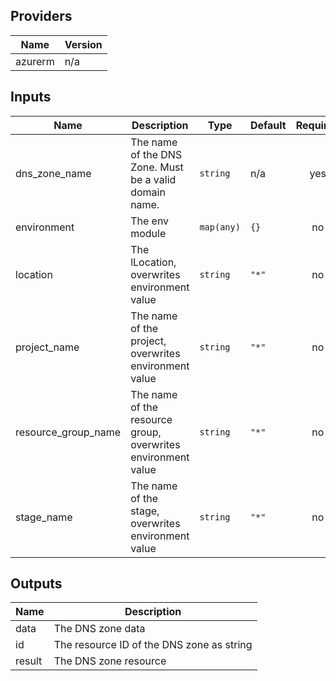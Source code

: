 ## Providers

| Name | Version |
|------|---------|
| azurerm | n/a |

## Inputs

| Name | Description | Type | Default | Required |
|------|-------------|------|---------|:--------:|
| dns\_zone\_name | The name of the DNS Zone. Must be a valid domain name. | `string` | n/a | yes |
| environment | The env module | `map(any)` | `{}` | no |
| location | The lLocation, overwrites environment value | `string` | `"*"` | no |
| project\_name | The name of the project, overwrites environment value | `string` | `"*"` | no |
| resource\_group\_name | The name of the resource group, overwrites environment value | `string` | `"*"` | no |
| stage\_name | The name of the stage, overwrites environment value | `string` | `"*"` | no |

## Outputs

| Name | Description |
|------|-------------|
| data | The DNS zone data |
| id | The resource ID of the DNS zone as string |
| result | The DNS zone resource |

